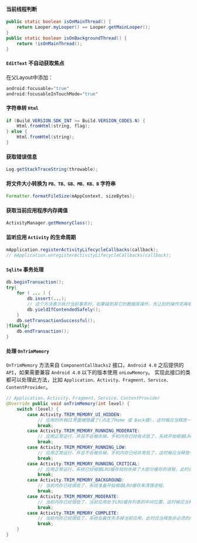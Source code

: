 
#### 当前线程判断
```java
public static boolean isOnMainThread() {
    return Looper.myLooper() == Looper.getMainLooper();
}
public static boolean isOnBackgroundThread() {
    return !isOnMainThread();
}
```

#### `EditText` 不自动获取焦点

在父Layout中添加：
```java
android:focusable="true"
android:focusableInTouchMode="true"
```

#### 字符串转 `Html`
```java
if (Build.VERSION.SDK_INT >= Build.VERSION_CODES.N) {
    Html.fromHtml(string, flag);
} else {
    Html.fromHtml(string);
}
```

#### 获取错误信息
```java
Log.getStackTraceString(throwable);
```

#### 将文件大小转换为 `PB、TB、GB、MB、KB、B` 字符串
```java
Formatter.formatFileSize(mAppContext, sizeBytes);
```

#### 获取当前应用程序内存阈值
```java
ActivityManager.getMemoryClass();
```

#### 监听应用 `Activity` 的生命周期
```java
mApplication.registerActivityLifecycleCallbacks(callback);
// mApplication.unregisterActivityLifecycleCallbacks(callback);
```

#### `Sqlite` 事务处理
```java
db.beginTransaction();
try{
    for ( ... ) {
        db.insert(...);
        // 这个方法表示执行当前事务时，如果碰到其它的数据库操作，先让别的操作完再继续执行。
        db.yieldIfContendedSafely();
    }
    db.setTransactionSuccessful();
}finally{
    db.endTransaction();
}
```

#### 处理 `OnTrimMemory`

`OnTrimMemory` 方法来自 `ComponentCallbacks2` 接口，`Android 4.0` 之后提供的 `API`，如果需要兼容 `Android 4.0` 以下的版本使用 `onLowMemory`。
实现此接口的类都可以处理此方法，比如 `Application、Activity、Fragment、Service、ContentProvider`。
```java
// Application、Activity、Fragment、Service、ContentProvider
@Override public void onTrimMemory(int level) {
    switch (level) {
        case Activity.TRIM_MEMORY_UI_HIDDEN:
            // 应用的所有UI界面被隐藏了(点击了Home 或 Back键)，这时候应当释放一些资源。
            break;
        case Activity.TRIM_MEMORY_RUNNING_MODERATE:
            // 应用正常运行，并且不会被杀掉。手机内存已经有点低了，系统开始根据LRU缓存规则杀死进程。
            break;
        case Activity.TRIM_MEMORY_RUNNING_LOW:
            // 应用正常运行，并且不会被杀掉。手机内存已经非常低了，这时候应当释放一些资源。
            break;
        case Activity.TRIM_MEMORY_RUNNING_CRITICAL:
            // 应用正常运行，系统已经根据LRU缓存规则杀掉了大部分缓存的进程，此时应当释放非必须的所有资源。
            break;
        case Activity.TRIM_MEMORY_BACKGROUND:
            // 当前内存已经很低了，系统准备开始根据LRU缓存来清理进程。
            break;
        case Activity.TRIM_MEMORY_MODERATE:
            // 当前内存已经很低了，当前应用处于LRU缓存列表的中间位置，这时候应当释放一些资源。
            break;
        case Activity.TRIM_MEMORY_COMPLETE:
            // 当前内存已经很低了，系统会最优先杀掉当前应用，此时应当释放非必须的所有资源。
            break;
    }
}
```
